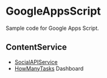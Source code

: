 GoogleAppsScript
================

Sample code for Google Apps Script. 



ContentService
--------------
* [SocialAPIService](https://github.com/printminion/GoogleAppsScript/tree/master/SocialAPIService)
* [HowManyTasks](https://github.com/printminion/GoogleAppsScript/tree/master/HowManyTasks) Dashboard

